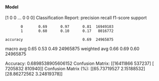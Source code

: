 #### Model
[1 0 0 ... 0 0 0]
Classification Report:
              precision    recall  f1-score   support

           0       0.69      0.97      0.81  16949103
           1       0.60      0.10      0.17   8016772

    accuracy                           0.69  24965875
   macro avg       0.65      0.53      0.49  24965875
weighted avg       0.66      0.69      0.60  24965875

Accuracy: 0.6898538905606152
Confusion Matrix:
[[16411866   537237]
 [ 7205832   810940]]
Confusion Matrix (%):
[[65.73719527  2.15188532]
 [28.86272562  3.24819378]]
